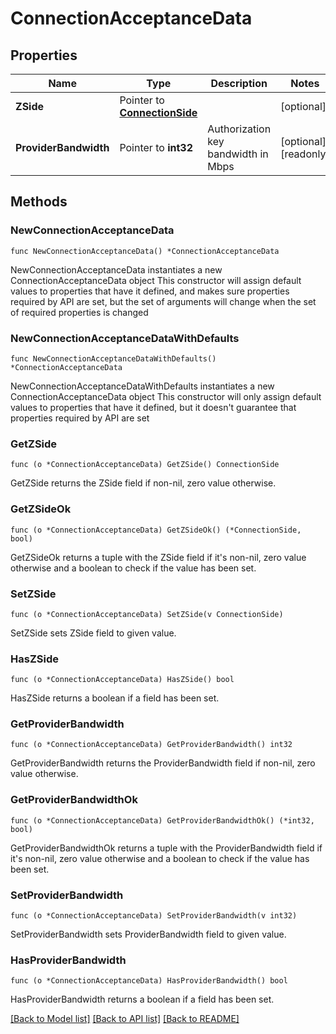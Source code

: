 # ConnectionAcceptanceData

## Properties

Name | Type | Description | Notes
------------ | ------------- | ------------- | -------------
**ZSide** | Pointer to [**ConnectionSide**](ConnectionSide.md) |  | [optional] 
**ProviderBandwidth** | Pointer to **int32** | Authorization key bandwidth in Mbps | [optional] [readonly] 

## Methods

### NewConnectionAcceptanceData

`func NewConnectionAcceptanceData() *ConnectionAcceptanceData`

NewConnectionAcceptanceData instantiates a new ConnectionAcceptanceData object
This constructor will assign default values to properties that have it defined,
and makes sure properties required by API are set, but the set of arguments
will change when the set of required properties is changed

### NewConnectionAcceptanceDataWithDefaults

`func NewConnectionAcceptanceDataWithDefaults() *ConnectionAcceptanceData`

NewConnectionAcceptanceDataWithDefaults instantiates a new ConnectionAcceptanceData object
This constructor will only assign default values to properties that have it defined,
but it doesn't guarantee that properties required by API are set

### GetZSide

`func (o *ConnectionAcceptanceData) GetZSide() ConnectionSide`

GetZSide returns the ZSide field if non-nil, zero value otherwise.

### GetZSideOk

`func (o *ConnectionAcceptanceData) GetZSideOk() (*ConnectionSide, bool)`

GetZSideOk returns a tuple with the ZSide field if it's non-nil, zero value otherwise
and a boolean to check if the value has been set.

### SetZSide

`func (o *ConnectionAcceptanceData) SetZSide(v ConnectionSide)`

SetZSide sets ZSide field to given value.

### HasZSide

`func (o *ConnectionAcceptanceData) HasZSide() bool`

HasZSide returns a boolean if a field has been set.

### GetProviderBandwidth

`func (o *ConnectionAcceptanceData) GetProviderBandwidth() int32`

GetProviderBandwidth returns the ProviderBandwidth field if non-nil, zero value otherwise.

### GetProviderBandwidthOk

`func (o *ConnectionAcceptanceData) GetProviderBandwidthOk() (*int32, bool)`

GetProviderBandwidthOk returns a tuple with the ProviderBandwidth field if it's non-nil, zero value otherwise
and a boolean to check if the value has been set.

### SetProviderBandwidth

`func (o *ConnectionAcceptanceData) SetProviderBandwidth(v int32)`

SetProviderBandwidth sets ProviderBandwidth field to given value.

### HasProviderBandwidth

`func (o *ConnectionAcceptanceData) HasProviderBandwidth() bool`

HasProviderBandwidth returns a boolean if a field has been set.


[[Back to Model list]](../README.md#documentation-for-models) [[Back to API list]](../README.md#documentation-for-api-endpoints) [[Back to README]](../README.md)


